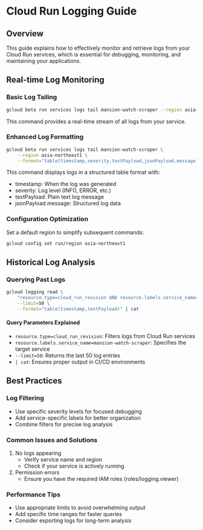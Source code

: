 # Cloud Run Logging Guide

## Overview
This guide explains how to effectively monitor and retrieve logs from your Cloud Run services, which is essential for debugging, monitoring, and maintaining your applications.

## Real-time Log Monitoring

### Basic Log Tailing
```bash
gcloud beta run services logs tail mansion-watch-scraper --region asia-northeast1
```
This command provides a real-time stream of all logs from your service.

### Enhanced Log Formatting
```bash
gcloud beta run services logs tail mansion-watch-scraper \
    --region asia-northeast1 \
    --format="table(timestamp,severity,textPayload,jsonPayload.message)"
```
This command displays logs in a structured table format with:
- timestamp: When the log was generated
- severity: Log level (INFO, ERROR, etc.)
- textPayload: Plain text log message
- jsonPayload.message: Structured log data

### Configuration Optimization
Set a default region to simplify subsequent commands:
```bash
gcloud config set run/region asia-northeast1
```

## Historical Log Analysis

### Querying Past Logs
```bash
gcloud logging read \
    "resource.type=cloud_run_revision AND resource.labels.service_name=mansion-watch-scraper" \
    --limit=50 \
    --format="table(timestamp,textPayload)" | cat
```

#### Query Parameters Explained
- `resource.type=cloud_run_revision`: Filters logs from Cloud Run services
- `resource.labels.service_name=mansion-watch-scraper`: Specifies the target service
- `--limit=50`: Returns the last 50 log entries
- `| cat`: Ensures proper output in CI/CD environments

## Best Practices

### Log Filtering
- Use specific severity levels for focused debugging
- Add service-specific labels for better organization
- Combine filters for precise log analysis

### Common Issues and Solutions
1. No logs appearing
   - Verify service name and region
   - Check if your service is actively running
2. Permission errors
   - Ensure you have the required IAM roles (roles/logging.viewer)

### Performance Tips
- Use appropriate limits to avoid overwhelming output
- Add specific time ranges for faster queries
- Consider exporting logs for long-term analysis
